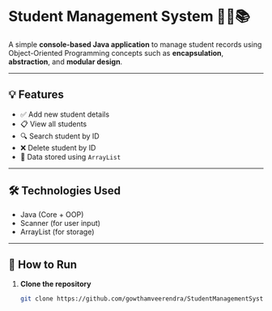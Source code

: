 # Student Management System 🧑‍🎓📚

A simple **console-based Java application** to manage student records using Object-Oriented Programming concepts such as **encapsulation**, **abstraction**, and **modular design**.

---

## 💡 Features

- ✅ Add new student details
- 📋 View all students
- 🔍 Search student by ID
- ❌ Delete student by ID
- 💾 Data stored using `ArrayList`

---

## 🛠️ Technologies Used

- Java (Core + OOP)
- Scanner (for user input)
- ArrayList (for storage)

---

## 🚀 How to Run

1. **Clone the repository**
   ```bash
   git clone https://github.com/gowthamveerendra/StudentManagementSystem.git
